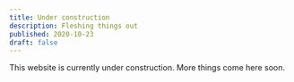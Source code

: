 ```yaml
---
title: Under construction
description: Fleshing things out
published: 2020-10-23
draft: false
---
```


This website is currently under construction. More things come here soon.